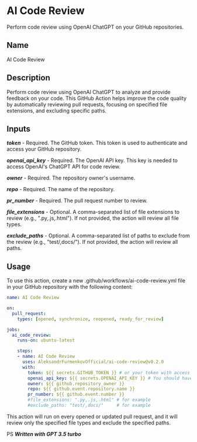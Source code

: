 # AI Code Review

Perform code review using OpenAI ChatGPT on your GitHub repositories.

## Name

AI Code Review

## Description

Perform code review using OpenAI ChatGPT to analyze and provide feedback on your code. This GitHub Action helps improve the code quality by automatically reviewing pull requests, focusing on specified file extensions, and excluding specific paths.

## Inputs

***token*** - Required. The GitHub token. This token is used to authenticate and access your GitHub repository.

***openai_api_key*** - Required. The OpenAI API key. This key is needed to access OpenAI's ChatGPT API for code review.

***owner*** - Required. The repository owner's username.

***repo*** - Required. The name of the repository.

***pr_number*** - Required. The pull request number to review.

***file_extensions*** - Optional. A comma-separated list of file extensions to review (e.g., ".py,.js,.html"). If not provided, the action will review all file types.

***exclude_paths*** - Optional. A comma-separated list of paths to exclude from the review (e.g., "test/,docs/"). If not provided, the action will review all paths.

## Usage

To use this action, create a new .github/workflows/ai-code-review.yml file in your GitHub repository with the following content:

```yaml
name: AI Code Review

on:
  pull_request:
    types: [opened, synchronize, reopened, ready_for_review]

jobs:
  ai_code_review:
    runs-on: ubuntu-latest

    steps:
    - name: AI Code Review
      uses: AleksandrFurmenkovOfficial/ai-code-review@v0.2.0
      with:
        token: ${{ secrets.GITHUB_TOKEN }} # or your token with access to PRs, read for files and write for comments
        openai_api_key: ${{ secrets.OPENAI_API_KEY }} # You should have access to gpt-4-0613
        owner: ${{ github.repository_owner }}
        repo: ${{ github.event.repository.name }}
        pr_number: ${{ github.event.number }}
        #file_extensions: ".py,.js,.html" # for example
        #exclude_paths: "test/,docs/"     # for example
```

This action will run on every opened or updated pull request, and it will review only the specified file types and exclude the specified paths.

PS ***Written with GPT 3.5 turbo***
